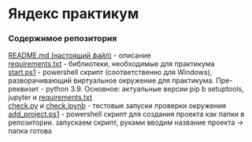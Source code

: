# Яндекс практикум
### Содержимое репозитория
[README.md (настоящий файл)](README.md) - описание  
[requirements.txt](requirements.txt) - библиотеки, необходимые для практикума  
[start.ps1](start.ps1) - powershell скрипт (соответственно для Windows), разворачивающий виртуальное окружение для практикума. Пре-реквизит - python 3.9. Основное: актуальные версии pip b setuptools, jupyter и [requirements.txt](requirements.txt)  
[check.py](check.py) и [check.ipynb](check.ipynb) - тестовые запуски проверки окружения  
[add_project.ps1](add_project.ps1) - powershell скрипт для создания проекта как папки в репозитории. запускаем скрипт, руками вводим название проекта -> папка готова  
